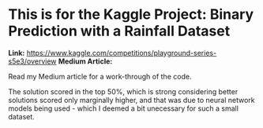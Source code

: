 <h1> This is for the Kaggle Project: Binary Prediction with a Rainfall Dataset </h1>

**Link:** https://www.kaggle.com/competitions/playground-series-s5e3/overview
**Medium Article:** 

Read my Medium article for a work-through of the code.

The solution scored in the top 50%, which is strong considering better solutions scored only marginally higher, and that was due to neural network models being used - which I deemed a bit unecessary for such a small dataset.


